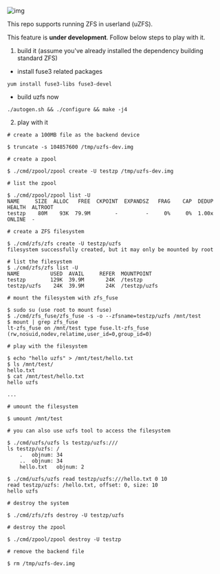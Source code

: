 ![img](https://openzfs.github.io/openzfs-docs/_static/img/logo/480px-Open-ZFS-Secondary-Logo-Colour-halfsize.png)

This repo supports running ZFS in userland (uZFS).

This feature is **under development**. Follow below steps to play with it.

1. build it (assume you've already installed the dependency building standard ZFS)

- install fuse3 related packages
```
yum install fuse3-libs fuse3-devel
```
- build uzfs now

```
./autogen.sh && ./configure && make -j4
```

2. play with it

```
# create a 100MB file as the backend device

$ truncate -s 104857600 /tmp/uzfs-dev.img

# create a zpool

$ ./cmd/zpool/zpool create -U testzp /tmp/uzfs-dev.img

# list the zpool

$ ./cmd/zpool/zpool list -U
NAME     SIZE  ALLOC   FREE  CKPOINT  EXPANDSZ   FRAG    CAP  DEDUP    HEALTH  ALTROOT
testzp    80M    93K  79.9M        -         -     0%     0%  1.00x    ONLINE  -

# create a ZFS filesystem

$ ./cmd/zfs/zfs create -U testzp/uzfs
filesystem successfully created, but it may only be mounted by root

# list the filesystem
$ ./cmd/zfs/zfs list -U
NAME          USED  AVAIL     REFER  MOUNTPOINT
testzp        129K  39.9M       24K  /testzp
testzp/uzfs    24K  39.9M       24K  /testzp/uzfs

# mount the filesystem with zfs_fuse

$ sudo su (use root to mount fuse)
$ ./cmd/zfs_fuse/zfs_fuse -s -o --zfsname=testzp/uzfs /mnt/test
$ mount | grep zfs_fuse
lt-zfs_fuse on /mnt/test type fuse.lt-zfs_fuse (rw,nosuid,nodev,relatime,user_id=0,group_id=0)

# play with the filesystem

$ echo "hello uzfs" > /mnt/test/hello.txt
$ ls /mnt/test/
hello.txt
$ cat /mnt/test/hello.txt
hello uzfs

...

# umount the filesystem

$ umount /mnt/test

# you can also use uzfs tool to access the filesystem

$ ./cmd/uzfs/uzfs ls testzp/uzfs:///
ls testzp/uzfs: /
	.	objnum: 34
	..	objnum: 34
	hello.txt	objnum: 2

$ ./cmd/uzfs/uzfs read testzp/uzfs:///hello.txt 0 10
read testzp/uzfs: /hello.txt, offset: 0, size: 10
hello uzfs

# destroy the system

$ ./cmd/zfs/zfs destroy -U testzp/uzfs

# destroy the zpool

$ ./cmd/zpool/zpool destroy -U testzp

# remove the backend file

$ rm /tmp/uzfs-dev.img
```
